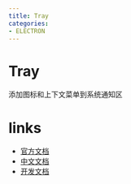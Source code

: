 ```yaml
---
title: Tray
categories:
- ELECTRON
---
```


# Tray
添加图标和上下文菜单到系统通知区


# links
- [官方文档](https://electronjs.org/docs)
- [中文文档](https://github.com/electron/i18n/tree/master/content/zh-CN)
- [开发文档](https://github.com/electron/i18n/tree/master/content/zh-CN/docs/development)